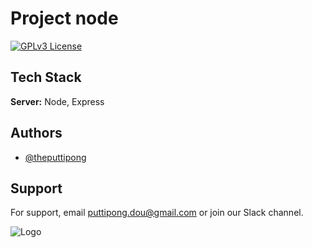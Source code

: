 # Project node
[![GPLv3 License](https://img.shields.io/badge/License-GPL%20v3-yellow.svg)](https://opensource.org/licenses/)


## Tech Stack
**Server:** Node, Express


## Authors
- [@theputtipong](https://www.github.com/octokatherine)


## Support
For support, email puttipong.dou@gmail.com or join our Slack channel.


![Logo](https://drive.google.com/file/d/1NNTkmoeHWmqP4tFjwTLUdyEHd53kN8hB/view?usp=share_link)

